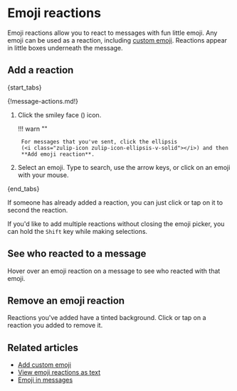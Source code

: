 # Emoji reactions

Emoji reactions allow you to react to messages with fun little emoji. Any
emoji can be used as a reaction, including
[custom emoji](/help/add-custom-emoji). Reactions appear in little boxes
underneath the message.

## Add a reaction

{start_tabs}

{!message-actions.md!}

1. Click the smiley face (<i class="fa fa-smile-o"></i>) icon.

    !!! warn ""

        For messages that you've sent, click the ellipsis
        (<i class="zulip-icon zulip-icon-ellipsis-v-solid"></i>) and then
        **Add emoji reaction**.

1. Select an emoji. Type to search, use the arrow keys, or click on an emoji
   with your mouse.

{end_tabs}

If someone has already added a reaction, you can just click or tap on it to
second the reaction.

If you'd like to add multiple reactions without closing the emoji
picker, you can hold the `Shift` key while making selections.

## See who reacted to a message

Hover over an emoji reaction on a message to see who reacted with that emoji.

## Remove an emoji reaction

Reactions you've added have a tinted background. Click or tap on a reaction you
added to remove it.

## Related articles

* [Add custom emoji](/help/add-custom-emoji)
* [View emoji reactions as text](/help/view-emoji-as-text)
* [Emoji in messages](/help/emoji-and-emoticons)
